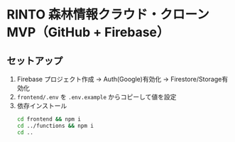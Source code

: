 # RINTO 森林情報クラウド・クローン MVP（GitHub + Firebase）

## セットアップ
1. Firebase プロジェクト作成 → Auth(Google)有効化 → Firestore/Storage有効化  
2. `frontend/.env` を `.env.example` からコピーして値を設定  
3. 依存インストール
   ```bash
   cd frontend && npm i
   cd ../functions && npm i
   cd ..
